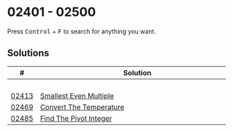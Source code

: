 # 02401 - 02500

Press <kbd>Control</kbd> + <kbd>F</kbd> to search for anything you want.

## Solutions
| # | Solution | Topic | Difficulty |
| --- | --- | --- | --- |
| | &emsp;&emsp;&emsp;&emsp;&emsp;&emsp;&emsp;&emsp;&emsp;&emsp;&emsp;&emsp;&emsp;&emsp;&emsp;&emsp;&emsp;&emsp;&emsp;&emsp;&emsp;&emsp;&emsp;&emsp;&emsp;&emsp;&emsp;&emsp; | &emsp;&emsp;&emsp;&emsp;&emsp;&emsp;&emsp;&emsp;&emsp;&emsp; | |  
| [02413](https://leetcode.com/problems/smallest-even-multiple/) | [Smallest Even Multiple](02413-smallest-even-multiple.cpp) | `Number-Theory` | Easy |  
| [02469](https://leetcode.com/problems/convert-the-temperature/) | [Convert The Temperature](02469-convert-the-temperature.cpp) | `Math` | Easy |  
| [02485](https://leetcode.com/problems/find-the-pivot-integer/) | [Find The Pivot Integer](02485-find-the-pivot-integer.cpp) | `Math` | Easy |  
